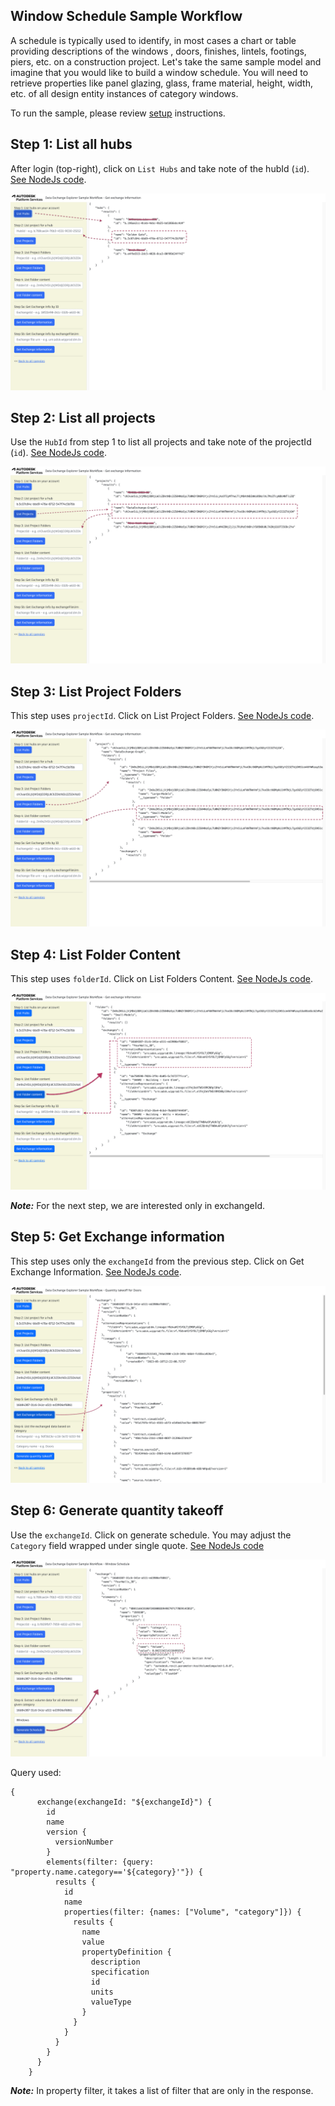 ## Window Schedule Sample Workflow

A schedule is typically used to identify, in most cases a chart or table providing descriptions of the windows , doors, finishes, lintels, footings, piers, etc. on a construction project. Let's take the same sample model and imagine that you would like to build a window schedule. You will need to retrieve properties like panel glazing, glass, frame material, height, width, etc. of all design entity instances of category windows.

To run the sample, please review [setup](./README.md#SETUP) instructions.

## Step 1: List all hubs

After login (top-right), click on `List Hubs` and take note of the hubId (`id`). [See NodeJs code](/services/aps/dx.js).

![Step 1](./images/hubs.png)

## Step 2: List all projects

Use the `HubId` from step 1 to list all projects and take note of the projectId (`id`). [See NodeJs code](/services/aps/dx.js).

![Step 2](./images/projects.png)


## Step 3: List Project Folders

This step uses `projectId`. Click on List Project Folders. [See NodeJs code](/services/aps/dx.js).

![Step 3](./images/projectFolders.png)

## Step 4: List Folder Content

This step uses `folderId`. Click on List Folders Content. [See NodeJs code](/services/aps/dx.js).

![Step 4](./images/folderContent.png)

***Note:*** For the next step, we are interested only in exchangeId.


## Step 5: Get Exchange information

This step uses only the `exchangeId` from the previous step. Click on Get Exchange Information. [See NodeJs code](/services/aps/dx.js).

![Step 5](./images/exchangeInfo2.png)

## Step 6: Generate quantity takeoff

Use the `exchangeId`. Click on generate schedule. You may adjust the `Category` field wrapped under single quote. [See NodeJs code](/services/aps/dx.js) 

![Step 6](./images/schedule.png)

Query used:

```
{
      exchange(exchangeId: "${exchangeId}") {
        id
        name
        version {
          versionNumber
        }
        elements(filter: {query: "property.name.category=='${category}'"}) {
          results {
            id
            name
            properties(filter: {names: ["Volume", "category"]}) {
              results {
                name
                value
                propertyDefinition {
                  description
                  specification
                  id
                  units
                  valueType
                }
              }
            }
          }
        }
      }
    }
```
***Note:*** In property filter, it takes a list of filter that are only in the response.
